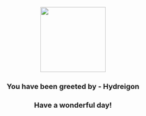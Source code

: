 <p align="center">
    <img src="https://raw.githubusercontent.com/PokeAPI/sprites/master/sprites/pokemon/635.png" width="150" height="150">
</p>
<h3 align="center">You have been greeted by - <b>Hydreigon</b></h3>
<h3 align="center">Have a wonderful day!</h3>
